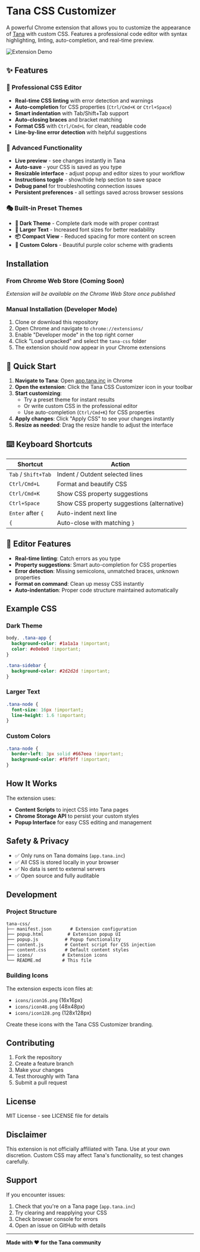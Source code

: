 # Tana CSS Customizer

A powerful Chrome extension that allows you to customize the appearance of [Tana](https://tana.inc) with custom CSS. Features a professional code editor with syntax highlighting, linting, auto-completion, and real-time preview.

![Extension Demo](https://via.placeholder.com/800x600/667eea/ffffff?text=Tana+CSS+Customizer+Demo)

## ✨ Features

### 🎨 **Professional CSS Editor**
- **Real-time CSS linting** with error detection and warnings
- **Auto-completion** for CSS properties (`Ctrl/Cmd+K` or `Ctrl+Space`)
- **Smart indentation** with Tab/Shift+Tab support
- **Auto-closing braces** and bracket matching
- **Format CSS** with `Ctrl/Cmd+L` for clean, readable code
- **Line-by-line error detection** with helpful suggestions

### 🚀 **Advanced Functionality**
- **Live preview** - see changes instantly in Tana
- **Auto-save** - your CSS is saved as you type
- **Resizable interface** - adjust popup and editor sizes to your workflow
- **Instructions toggle** - show/hide help section to save space
- **Debug panel** for troubleshooting connection issues
- **Persistent preferences** - all settings saved across browser sessions

### 🎭 **Built-in Preset Themes**
- **🌙 Dark Theme** - Complete dark mode with proper contrast
- **📝 Larger Text** - Increased font sizes for better readability
- **📦 Compact View** - Reduced spacing for more content on screen
- **🎨 Custom Colors** - Beautiful purple color scheme with gradients

## Installation

### From Chrome Web Store (Coming Soon)
*Extension will be available on the Chrome Web Store once published*

### Manual Installation (Developer Mode)

1. Clone or download this repository
2. Open Chrome and navigate to `chrome://extensions/`
3. Enable "Developer mode" in the top right corner
4. Click "Load unpacked" and select the `tana-css` folder
5. The extension should now appear in your Chrome extensions

## 🎯 Quick Start

1. **Navigate to Tana**: Open [app.tana.inc](https://app.tana.inc) in Chrome
2. **Open the extension**: Click the Tana CSS Customizer icon in your toolbar
3. **Start customizing**: 
   - Try a preset theme for instant results
   - Or write custom CSS in the professional editor
   - Use auto-completion (`Ctrl/Cmd+K`) for CSS properties
4. **Apply changes**: Click "Apply CSS" to see your changes instantly
5. **Resize as needed**: Drag the resize handle to adjust the interface

## ⌨️ Keyboard Shortcuts

| Shortcut | Action |
|----------|--------|
| `Tab` / `Shift+Tab` | Indent / Outdent selected lines |
| `Ctrl/Cmd+L` | Format and beautify CSS |
| `Ctrl/Cmd+K` | Show CSS property suggestions |
| `Ctrl+Space` | Show CSS property suggestions (alternative) |
| `Enter` after `{` | Auto-indent next line |
| `{` | Auto-close with matching `}` |

## 🔧 Editor Features

- **Real-time linting**: Catch errors as you type
- **Property suggestions**: Smart auto-completion for CSS properties
- **Error detection**: Missing semicolons, unmatched braces, unknown properties
- **Format on command**: Clean up messy CSS instantly
- **Auto-indentation**: Proper code structure maintained automatically

## Example CSS

### Dark Theme
```css
body, .tana-app {
  background-color: #1a1a1a !important;
  color: #e0e0e0 !important;
}

.tana-sidebar {
  background-color: #2d2d2d !important;
}
```

### Larger Text
```css
.tana-node {
  font-size: 16px !important;
  line-height: 1.6 !important;
}
```

### Custom Colors
```css
.tana-node {
  border-left: 3px solid #667eea !important;
  background-color: #f8f9ff !important;
}
```

## How It Works

The extension uses:
- **Content Scripts** to inject CSS into Tana pages
- **Chrome Storage API** to persist your custom styles
- **Popup Interface** for easy CSS editing and management

## Safety & Privacy

- ✅ Only runs on Tana domains (`app.tana.inc`)
- ✅ All CSS is stored locally in your browser
- ✅ No data is sent to external servers
- ✅ Open source and fully auditable

## Development

### Project Structure
```
tana-css/
├── manifest.json       # Extension configuration
├── popup.html         # Extension popup UI
├── popup.js          # Popup functionality
├── content.js        # Content script for CSS injection
├── content.css       # Default content styles
├── icons/           # Extension icons
└── README.md        # This file
```

### Building Icons

The extension expects icon files at:
- `icons/icon16.png` (16x16px)
- `icons/icon48.png` (48x48px) 
- `icons/icon128.png` (128x128px)

Create these icons with the Tana CSS Customizer branding.

## Contributing

1. Fork the repository
2. Create a feature branch
3. Make your changes
4. Test thoroughly with Tana
5. Submit a pull request

## License

MIT License - see LICENSE file for details

## Disclaimer

This extension is not officially affiliated with Tana. Use at your own discretion. Custom CSS may affect Tana's functionality, so test changes carefully.

## Support

If you encounter issues:
1. Check that you're on a Tana page (`app.tana.inc`)
2. Try clearing and reapplying your CSS
3. Check browser console for errors
4. Open an issue on GitHub with details

---

**Made with ❤️ for the Tana community**